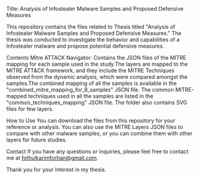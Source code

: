 Title: Analysis of Infostealer Malware Samples and Proposed Defensive Measures

This repository contains the files related to Thesis titled "Analysis of Infostealer Malware Samples and Proposed Defensive Measures." The thesis was conducted to investigate the behavior and capabilities of a Infostealer malware and propose potential defensive measures.


Contents
Mitre ATTACK Navigator: Contains the JSON files of the MITRE mapping for each sample used in the study.The layers are mapped to the MITRE ATT&CK framework, and they include the MITRE Techniques observed from the dynamic analysis, which were compared amongst the samples.The combined mapping of all the samples is available in the "combined_mitre_mapping_for_8_samples" JSON file. The common MITRE-mapped techniques used in all the samples are listed in the "common_techniques_mapping" JSON file. The folder also contains SVG files for few layers.


How to Use
You can download the files from this repository for your reference or analysis. You can also use the MITRE Layers JSON files to compare with other malware samples, or you can combine them with other layers for future studies.

Contact
If you have any questions or inquiries, please feel free to contact me at fothulkarimforhan@gmail.com.

Thank you for your interest in my thesis.
